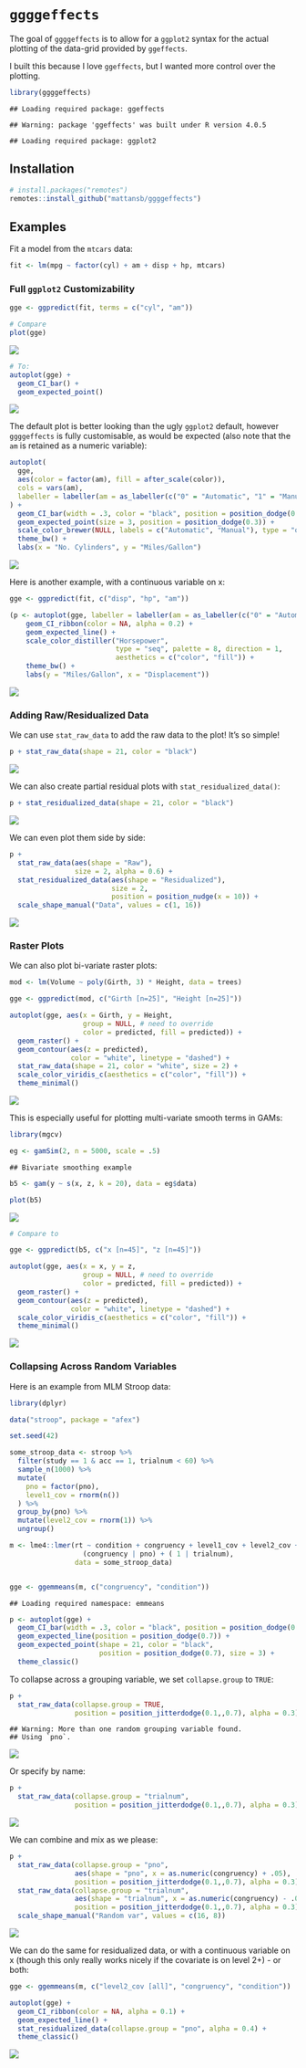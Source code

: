 
# `ggggeffects`

The goal of `ggggeffects` is to allow for a `ggplot2` syntax for the
actual plotting of the data-grid provided by `ggeffects`.

I built this because I love `ggeffects`, but I wanted more control over
the plotting.

``` r
library(ggggeffects)
```

    ## Loading required package: ggeffects

    ## Warning: package 'ggeffects' was built under R version 4.0.5

    ## Loading required package: ggplot2

## Installation

``` r
# install.packages("remotes")
remotes::install_github("mattansb/ggggeffects")
```

## Examples

Fit a model from the `mtcars` data:

``` r
fit <- lm(mpg ~ factor(cyl) + am + disp + hp, mtcars)
```

### Full `ggplot2` Customizability

``` r
gge <- ggpredict(fit, terms = c("cyl", "am"))

# Compare
plot(gge)
```

![](README_files/figure-gfm/compare-1.png)<!-- -->

``` r
# To:
autoplot(gge) +
  geom_CI_bar() +
  geom_expected_point()
```

![](README_files/figure-gfm/compare-2.png)<!-- -->

The default plot is better looking than the ugly `ggplot2` default,
however `ggggeffects` is fully customisable, as would be expected (also
note that the `am` is retained as a numeric variable):

``` r
autoplot(
  gge, 
  aes(color = factor(am), fill = after_scale(color)),
  cols = vars(am), 
  labeller = labeller(am = as_labeller(c("0" = "Automatic", "1" = "Manual")))
) +
  geom_CI_bar(width = .3, color = "black", position = position_dodge(0.3)) +
  geom_expected_point(size = 3, position = position_dodge(0.3)) +
  scale_color_brewer(NULL, labels = c("Automatic", "Manual"), type = "qual") +
  theme_bw() +
  labs(x = "No. Cylinders", y = "Miles/Gallon")
```

![](README_files/figure-gfm/custom1-1.png)<!-- -->

Here is another example, with a continuous variable on x:

``` r
gge <- ggpredict(fit, c("disp", "hp", "am"))

(p <- autoplot(gge, labeller = labeller(am = as_labeller(c("0" = "Automatic", "1" = "Manual")))) +
    geom_CI_ribbon(color = NA, alpha = 0.2) +
    geom_expected_line() +
    scale_color_distiller("Horsepower", 
                          type = "seq", palette = 8, direction = 1,
                          aesthetics = c("color", "fill")) +
    theme_bw() +
    labs(y = "Miles/Gallon", x = "Displacement"))
```

![](README_files/figure-gfm/custom2-1.png)<!-- -->

### Adding Raw/Residualized Data

We can use `stat_raw_data` to add the raw data to the plot! It’s so
simple!

``` r
p + stat_raw_data(shape = 21, color = "black")
```

![](README_files/figure-gfm/with_data-1.png)<!-- -->

We can also create partial residual plots with
`stat_residualized_data()`:

``` r
p + stat_residualized_data(shape = 21, color = "black")
```

![](README_files/figure-gfm/with_residuals-1.png)<!-- -->

We can even plot them side by side:

``` r
p +
  stat_raw_data(aes(shape = "Raw"), 
                size = 2, alpha = 0.6) +
  stat_residualized_data(aes(shape = "Residualized"), 
                         size = 2,
                         position = position_nudge(x = 10)) +
  scale_shape_manual("Data", values = c(1, 16))
```

![](README_files/figure-gfm/with_both-1.png)<!-- -->

### Raster Plots

We can also plot bi-variate raster plots:

``` r
mod <- lm(Volume ~ poly(Girth, 3) * Height, data = trees)

gge <- ggpredict(mod, c("Girth [n=25]", "Height [n=25]"))

autoplot(gge, aes(x = Girth, y = Height,
                  group = NULL, # need to override
                  color = predicted, fill = predicted)) +
  geom_raster() +
  geom_contour(aes(z = predicted),
               color = "white", linetype = "dashed") +
  stat_raw_data(shape = 21, color = "white", size = 2) +
  scale_color_viridis_c(aesthetics = c("color", "fill")) +
  theme_minimal()
```

![](README_files/figure-gfm/raster_2Dplot-1.png)<!-- -->

This is especially useful for plotting multi-variate smooth terms in
GAMs:

``` r
library(mgcv)

eg <- gamSim(2, n = 5000, scale = .5)
```

    ## Bivariate smoothing example

``` r
b5 <- gam(y ~ s(x, z, k = 20), data = eg$data)

plot(b5)
```

![](README_files/figure-gfm/raster_GAM-1.png)<!-- -->

``` r
# Compare to

gge <- ggpredict(b5, c("x [n=45]", "z [n=45]"))

autoplot(gge, aes(x = x, y = z, 
                  group = NULL, # need to override
                  color = predicted, fill = predicted)) +
  geom_raster() +
  geom_contour(aes(z = predicted),
               color = "white", linetype = "dashed") +
  scale_color_viridis_c(aesthetics = c("color", "fill")) +
  theme_minimal()
```

![](README_files/figure-gfm/raster_GAM-2.png)<!-- -->

### Collapsing Across Random Variables

Here is an example from MLM Stroop data:

``` r
library(dplyr)

data("stroop", package = "afex")

set.seed(42)

some_stroop_data <- stroop %>%
  filter(study == 1 & acc == 1, trialnum < 60) %>%
  sample_n(1000) %>%
  mutate(
    pno = factor(pno),
    level1_cov = rnorm(n())
  ) %>%
  group_by(pno) %>%
  mutate(level2_cov = rnorm(1)) %>%
  ungroup()

m <- lme4::lmer(rt ~ condition + congruency + level1_cov + level2_cov +
                  (congruency | pno) + ( 1 | trialnum),
                data = some_stroop_data)


gge <- ggemmeans(m, c("congruency", "condition"))
```

    ## Loading required namespace: emmeans

``` r
p <- autoplot(gge) +
  geom_CI_bar(width = .3, color = "black", position = position_dodge(0.7)) +
  geom_expected_line(position = position_dodge(0.7)) +
  geom_expected_point(shape = 21, color = "black", 
                      position = position_dodge(0.7), size = 3) +
  theme_classic()
```

To collapse across a grouping variable, we set `collapse.group` to
`TRUE`:

``` r
p +
  stat_raw_data(collapse.group = TRUE, 
                position = position_jitterdodge(0.1,,0.7), alpha = 0.3)
```

    ## Warning: More than one random grouping variable found.
    ## Using `pno`.

![](README_files/figure-gfm/collapsTRUE-1.png)<!-- -->

Or specify by name:

``` r
p +
  stat_raw_data(collapse.group = "trialnum", 
                position = position_jitterdodge(0.1,,0.7), alpha = 0.3)
```

![](README_files/figure-gfm/collapse_trialnum-1.png)<!-- -->

We can combine and mix as we please:

``` r
p +
  stat_raw_data(collapse.group = "pno", 
                aes(shape = "pno", x = as.numeric(congruency) + .05),
                position = position_jitterdodge(0.1,,0.7), alpha = 0.3) +
  stat_raw_data(collapse.group = "trialnum", 
                aes(shape = "trialnum", x = as.numeric(congruency) - .05),
                position = position_jitterdodge(0.1,,0.7), alpha = 0.3) +
  scale_shape_manual("Random var", values = c(16, 8))
```

![](README_files/figure-gfm/collapse_both-1.png)<!-- -->

We can do the same for residualized data, or with a continuous variable
on x (though this only really works nicely if the covariate is on level
2+) - or both:

``` r
gge <- ggemmeans(m, c("level2_cov [all]", "congruency", "condition"))

autoplot(gge) +
  geom_CI_ribbon(color = NA, alpha = 0.1) +
  geom_expected_line() +
  stat_residualized_data(collapse.group = "pno", alpha = 0.4) +
  theme_classic()
```

![](README_files/figure-gfm/collapse_rez_contX-1.png)<!-- -->
